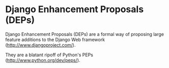 Django Enhancement Proposals (DEPs)
===================================

Django Enhancement Proposals (DEPs) are a formal way of proposing large feature
additions to the Django Web framework (http://www.djangoproject.com/).

They are a blatant ripoff of Python's PEPs (http://www.python.org/dev/peps/).
